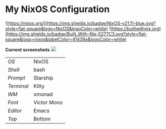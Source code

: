 # My NixOS Configuration

![https://nixos.org/](https://img.shields.io/badge/NixOS-v21.11-blue.svg?style=flat-square&logo=NixOS&logoColor=white)
![https://builtwithnix.org](https://img.shields.io/badge/Built_With-Nix-5277C3.svg?style=flat-square&logo=nixos&labelColor=41439a&logoColor=white)

**Current screenshots**
![](../assets/v5-busy.png)

|            |             |
|------------|-------------|
| *OS*       | NixOS       |
| *Shell*    | bash        |
| *Prompt*   | Starship    |
| *Terminal* | Kitty       |
| *WM*       | xmonad      |
| *Font*     | Victor Mono |
| *Editor*   | Emacs       |
| *Top*      | Bottom      |
